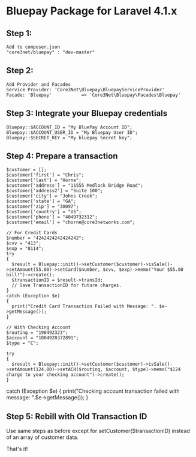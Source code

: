 # Bluepay Package for Laravel 4.1.x

## Step 1: 
    Add to composer.json
    "core3net/bluepay" : "dev-master"
## Step 2: 
    Add Provider and Facades
    Service Provider: 'Core3Net\Bluepay\BluepayServiceProvider'
    Facade: 'Bluepay'           => 'Core3Net\Bluepay\Facades\Bluepay'
## Step 3: Integrate your Bluepay credentials
    Bluepay::$ACCOUNT_ID = "My BluePay Account ID";
    Bluepay::$ACCOUNT_USER_ID = "My Bluepay User ID";
    Bluepay::$SECRET_KEY = "My bluepay Secret key";

## Step 4: Prepare a transaction

    $customer = [];
    $customer['first'] = "Chris";
    $customer['last'] = "Horne";
    $customer['address'] = "11555 Medlock Bridge Road";
    $customer['address2'] = "Suite 100";
    $customer['city'] = "Johns Creek";
    $customer['state'] = "GA";
    $customer['zip'] = "30097";
    $customer['country'] = "US";
    $customer['phone'] = "4049732312";
    $customer['email'] = "chorne@core3networks.com";

    // For Credit Cards
    $number = "4242424242424242";
    $cvv = "413";
    $exp = "0114";
    try 
    {
      $result = Bluepay::init()->setCustomer($customer)->isSale()->setAmount(55.00)->setCard($number, $cvv, $exp)->memo("Your $55.00 bill!")->create();
      $transactionID = $result->transId;
      // Save TransactionID for future charges.
    }
    catch (Exception $e)
    {
      print("Credit Card Transaction Failed with Message: ". $e->getMessage());
    }

    // With Checking Account
    $routing = "190492323";
    $account = "1004928372891";
    $type = "C"; 

    try
    {
      $result = Bluepay::init()->setCustomer($customer)->isSale()->setAmount(124.00)->setACH($routing, $account, $type)->memo("$124 charge to your checking account")->create();
    }                   
   catch (Exception $e)
   {
      print("Checking account transaction failed with message: ".$e->getMessage());
   }
## Step 5: Rebill with Old Transaction ID

Use same steps as before except for setCustomer($transactionID) instead of an array of customer data.

That's it! 



